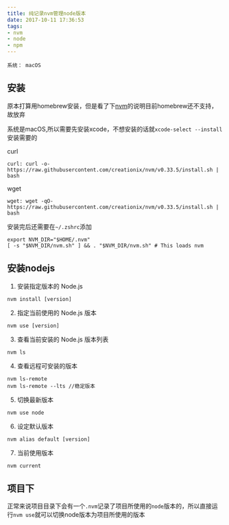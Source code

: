 ```yaml
---
title: 纯记录nvm管理node版本
date: 2017-10-11 17:36:53
tags:
- nvm
- node
- npm
---
```


```
系统： macOS
```

## 安装
原本打算用homebrew安装，但是看了下[nvm](https://github.com/creationix/nvm)的说明目前homebrew还不支持，故放弃

系统是macOS,所以需要先安装xcode，不想安装的话就`xcode-select --install`安装需要的

curl
```shell
curl: curl -o- https://raw.githubusercontent.com/creationix/nvm/v0.33.5/install.sh | bash
```

wget
```shell
wget: wget -qO- https://raw.githubusercontent.com/creationix/nvm/v0.33.5/install.sh | bash
```

安装完后还需要在`~/.zshrc`添加
```
export NVM_DIR="$HOME/.nvm"
[ -s "$NVM_DIR/nvm.sh" ] && . "$NVM_DIR/nvm.sh" # This loads nvm
```

## 安装nodejs
1. 安装指定版本的 Node.js
```shell
nvm install [version]
```

2. 指定当前使用的 Node.js 版本
```shell
nvm use [version]
```

3. 查看当前安装的 Node.js 版本列表
```shell
nvm ls
```

4. 查看远程可安装的版本
```shell
nvm ls-remote
nvm ls-remote --lts //稳定版本
```

5. 切换最新版本
```shell
nvm use node
```

6. 设定默认版本
```shell
nvm alias default [version]
```

7. 当前使用版本
```shell
nvm current
`````

## 项目下
正常来说项目目录下会有一个`.nvm`记录了项目所使用的`node`版本的，所以直接运行`nvm use`就可以切换node版本为项目所使用的版本

